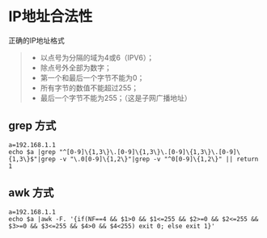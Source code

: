 # IP地址合法性

正确的IP地址格式

> * 以点号为分隔的域为4或6（IPV6）；
> * 除点号外全部为数字；
> * 第一个和最后一个字节不能为0；
> * 所有字节的数值不能超过255；
> * 最后一个字节不能为255；（这是子网广播地址）


## grep 方式

```
a=192.168.1.1
echo $a |grep "^[0-9]\{1,3\}\.[0-9]\{1,3\}\.[0-9]\{1,3\}\.[0-9]\{1,3\}$"|grep -v "\.0[0-9]\{1,2\}"|grep -v "^0[0-9]\{1,2\}" || return 1
```

## awk 方式

```
a=192.168.1.1
echo $a |awk -F. '{if(NF==4 && $1>0 && $1<=255 && $2>=0 && $2<=255 && $3>=0 && $3<=255 && $4>0 && $4<255) exit 0; else exit 1}'
```
